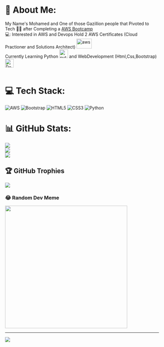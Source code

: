 

# 💫 About Me:
My Name's Mohamed and One of those Gazillion people that Pivoted to Tech :technologist: after Completing a [AWS Bootcamp](https://uk.generation.org/london/aws-restart/) <br/>
💻: Interested in AWS and Devops
Hold 2 AWS Certificates (Cloud Practioner and Solutions Architect) 
<a href="https://emoji.gg/emoji/8708-aws"><img src="https://cdn3.emoji.gg/emojis/8708-aws.png" width="50px" height="32px" alt="aws"></a> <br/>
Currently Learning Python <a href="https://emoji.gg/emoji/1887_python"><img src="https://cdn3.emoji.gg/emojis/1887_python.png" width="28px" height="28px" alt="python"></a> 
and WebDevelopment (Html,Css,Bootstrap) <a href="https://emoji.gg/emoji/7893-developer-hax-5555ff"><img src="https://cdn3.emoji.gg/emojis/7893-developer-hax-5555ff.png" width="28px" height="28px" alt="Developer_HAX_5555ff"></a> <br/>
<br/>

# 💻 Tech Stack:
![AWS](https://img.shields.io/badge/AWS-%23FF9900.svg?style=for-the-badge&logo=amazon-aws&logoColor=white) ![Bootstrap](https://img.shields.io/badge/bootstrap-%238511FA.svg?style=for-the-badge&logo=bootstrap&logoColor=white) ![HTML5](https://img.shields.io/badge/html5-%23E34F26.svg?style=for-the-badge&logo=html5&logoColor=white) ![CSS3](https://img.shields.io/badge/css3-%231572B6.svg?style=for-the-badge&logo=css3&logoColor=white) ![Python](https://img.shields.io/badge/python-3670A0?style=for-the-badge&logo=python&logoColor=ffdd54)
# 📊 GitHub Stats:
![](https://github-readme-stats.vercel.app/api?username=maxmedcodes&theme=nightowl&hide_border=false&include_all_commits=false&count_private=false)<br/>
![](https://github-readme-streak-stats.herokuapp.com/?user=maxmedcodes&theme=nightowl&hide_border=false)<br/>
![](https://github-readme-stats.vercel.app/api/top-langs/?username=maxmedcodes&theme=nightowl&hide_border=false&include_all_commits=false&count_private=false&layout=compact)

## 🏆 GitHub Trophies
![](https://github-profile-trophy.vercel.app/?username=maxmedcodes&theme=radical&no-frame=false&no-bg=false&margin-w=4)

### 😂 Random Dev Meme
<img src='https://randommeme-five.vercel.app/' style="height: 400px;"/>

---
[![](https://visitcount.itsvg.in/api?id=maxmedcodes&icon=0&color=9)](https://visitcount.itsvg.in)

<!-- Proudly created with GPRM ( https://gprm.itsvg.in ) -->

<!--
**Maxmedcodes/maxmedcodes** is a ✨ _special_ ✨ repository because its `README.md` (this file) appears on your GitHub profile.

Here are some ideas to get you started:

- 🔭 I’m currently working on ...
- 🌱 I’m currently learning ...
- 👯 I’m looking to collaborate on ...
- 🤔 I’m looking for help with ...
- 💬 Ask me about ...
- 📫 How to reach me: ...
- 😄 Pronouns: ...
- ⚡ Fun fact: ...
-->
